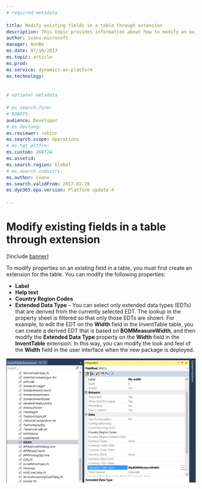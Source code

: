 ```yaml
---
# required metadata

title: Modify existing fields in a table through extension
description: This topic provides information about how to modify an existing field in a table.
author: ivanv-microsoft
manager: AnnBe
ms.date: 07/10/2017
ms.topic: article
ms.prod: 
ms.service: dynamics-ax-platform
ms.technology: 


# optional metadata

# ms.search.form: 
# ROBOTS: 
audience: Developer
# ms.devlang: 
ms.reviewer: robinr
ms.search.scope: Operations
# ms.tgt_pltfrm: 
ms.custom: 268724
ms.assetid: 
ms.search.region: Global
# ms.search.industry: 
ms.author: ivanv
ms.search.validFrom: 2017-02-28
ms.dyn365.ops.version: Platform update 4

---
```


# Modify existing fields in a table through extension

[!include [banner](../includes/banner.md)]

To modify properties on an existing field in a table, you must first create an extension for the table. You can modify the following properties:

- **Label**
- **Help text**
- **Country Region Codes**
- **Extended Data Type** – You can select only extended data types (EDTs) that are derived from the currently selected EDT. The lookup in the property sheet is filtered so that only those EDTs are shown. For example, to edit the EDT on the **Width** field in the InventTable table, you can create a derived EDT that is based on **BOMMeasureWidth**, and then modify the **Extended Data Type** property on the **Width** field in the **InventTable** extension. In this way, you can modify the look and feel of the **Width** field in the user interface when the new package is deployed.

![Modify an existing field](media/modify-table-property.jpg) 
